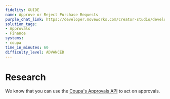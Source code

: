 ```yaml
---
fidelity: GUIDE
name: Approve or Reject Purchase Requests
purple_chat_link: https://developer.moveworks.com/creator-studio/developer-tools/purple-chat-builder?workspace={"title"%3A"My+Workspace"%2C"botSettings"%3A{}%2C"mocks"%3A[{"id"%3A3423%2C"title"%3A"Mock+1"%2C"transcript"%3A{"settings"%3A{"colorStyle"%3A"LIGHT"%2C"startTime"%3A"11%3A43+AM"%2C"defaultPerson"%3A"GWEN"%2C"editable"%3Atrue}%2C"messages"%3A[{"from"%3A"USER"%2C"text"%3A"<p>Do+I+have+any+approvals+in+Coupa%3F<br><%2Fp>"}%2C{"from"%3A"BOT"%2C"text"%3A"<p>You+have+one+open+approval%3A<br><%2Fp>"%2C"cards"%3A[{"title"%3A"<p><b>Purchase+Request%3A+%23853<%2Fb><br><%2Fp>"%2C"text"%3A"<p><b>Amount<%2Fb>%3A+%24983.93<br><b>Description<%2Fb>%3A+New+A%2FV+Equipment<br><b>Vendor<%2Fb>%3A+BestBuy<br><b>Business+Justification<%2Fb>%3A+The+A%2FV+Equipment+in+Conference+Room+B+has+stopped+working.+The+internals+are+fried.+Purchasing+a+replacement.<%2Fp>"}%2C{"buttons"%3A[{"style"%3A"PRIMARY"%2C"text"%3A"Yes"}%2C{"text"%3A"Get+Help"}%2C{"text"%3A"Cancel"}]}]}]}}]}
solution_tags:
- Approvals
- Finance
systems:
- coupa
time_in_minutes: 60
difficulty_level: ADVANCED
---
```


# Research

We know that you can use the [Coupa's Approvals API](https://compass.coupa.com/en-us/products/product-documentation/integration-technical-documentation/the-coupa-core-api/resources/transactional-resources/approvals-api-(approvals)) to act on approvals.
